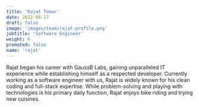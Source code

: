 ```yaml
---
title: 'Rajat Tomar'
date: 2022-08-17
draft: false
image: 'images/team/rajat-profile.png'
jobtitle: 'Software Engineer'
weight: 6
promoted: false
name: 'rajat'
---
```


Rajat began his career with GaussB Labs, gaining unparalleled IT experience while establishing himself as a respected developer. Currently working as a software engineer with us, Rajat is widely known for his clean coding and full-stack expertise. While problem-solving and playing with technologies is his primary daily function, Rajat enjoys bike riding and trying new cuisines.
